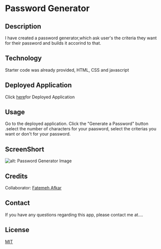 # Password Generator

## Description

I have created a password generator,which ask user's the criteria they want for their password and builds it accorind to that.
## Technology

Starter code was already provided, HTML, CSS and javascript

## Deployed Application

Click [here](https://github.com/mafkar2/module3-password-generator/)for Deployed Application

## Usage

Go to the deployed application. Click the "Generate a Password" button .select the number of characters for your paasword, select the criterias you want or don't for your password.

## ScreenShort

![alt: Password Generator Image](./assets/Assets/03-javascript-homework-demo.png)

## Credits

Collaborator: [Fatemeh Afkar](https://github.com/mafkar2)

## Contact

If you have any questions regarding this app, please contact me at....
## License

[MIT](https://choosealicense.com/licenses/mit/)